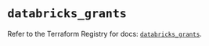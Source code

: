 # `databricks_grants`

Refer to the Terraform Registry for docs: [`databricks_grants`](https://registry.terraform.io/providers/databricks/databricks/1.73.0/docs/resources/grants).

